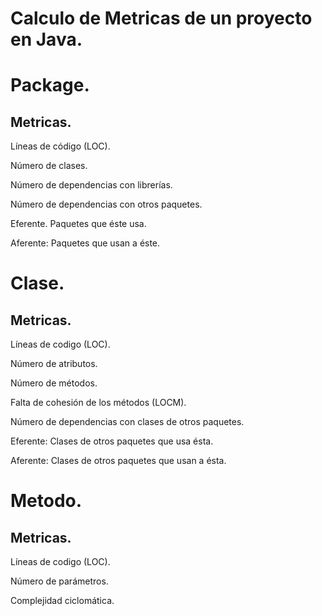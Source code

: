 Calculo de Metricas de un proyecto en Java.
==========================================================================================

# Package.
## Metricas.
Líneas de código (LOC).

Número de clases.

Número de dependencias con librerías. 

Número de dependencias con otros paquetes.

Eferente. Paquetes que éste usa. 

Aferente: Paquetes que usan a éste.

# Clase.
## Metricas.
Líneas de codigo (LOC).

Número de atributos.

Número de métodos.

Falta de cohesión de los métodos (LOCM). 

Número de dependencias con clases de otros paquetes.

Eferente: Clases de otros paquetes que usa ésta.

Aferente: Clases de otros paquetes que usan a ésta.

# Metodo.
## Metricas.
Líneas de codigo (LOC).

Número de parámetros.

Complejidad ciclomática.